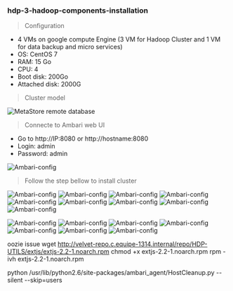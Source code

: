 ### hdp-3-hadoop-components-installation


> Configuration
- 4 VMs on google compute Engine (3 VM for Hadoop Cluster and 1 VM for data backup and micro services)
- OS: CentOS 7
- RAM: 15 Go
- CPU: 4
- Boot disk: 200Go
- Attached disk: 2000G

> Cluster model

![MetaStore remote database](https://github.com/gamboabdoulraoufou/hdp-1-host-config/blob/master/img/archi_v2.png)


> Connecte to Ambari web UI

- Go to http://IP:8080 or http://hostname:8080
- Login: admin
- Password: admin

![Ambari-config](https://github.com/gamboabdoulraoufou/hdp-2-ambari-and-hadoop-components-installation/blob/master/img/ambari_ui.png)


> Follow the step bellow to install cluster

![Ambari-config](https://github.com/gamboabdoulraoufou/hdp-4-hadoop-components-installation/blob/master/img/hdp-3-1.png)
![Ambari-config](https://github.com/gamboabdoulraoufou/hdp-4-hadoop-components-installation/blob/master/img/hdp-3-2.png)
![Ambari-config](https://github.com/gamboabdoulraoufou/hdp-4-hadoop-components-installation/blob/master/img/hdp-3-3.png)
![Ambari-config](https://github.com/gamboabdoulraoufou/hdp-4-hadoop-components-installation/blob/master/img/hdp-3-4.png)
![Ambari-config](https://github.com/gamboabdoulraoufou/hdp-4-hadoop-components-installation/blob/master/img/hdp-3-5.png)
![Ambari-config](https://github.com/gamboabdoulraoufou/hdp-4-hadoop-components-installation/blob/master/img/hdp-3-6.png)
![Ambari-config](https://github.com/gamboabdoulraoufou/hdp-4-hadoop-components-installation/blob/master/img/hdp-3-7.png)
![Ambari-config](https://github.com/gamboabdoulraoufou/hdp-4-hadoop-components-installation/blob/master/img/hdp-3-8.png)
![Ambari-config](https://github.com/gamboabdoulraoufou/hdp-4-hadoop-components-installation/blob/master/img/hdp-3-9.png)

![Ambari-config](https://github.com/gamboabdoulraoufou/hdp-4-hadoop-components-installation/blob/master/img/hdp-3-10.png)
![Ambari-config](https://github.com/gamboabdoulraoufou/hdp-4-hadoop-components-installation/blob/master/img/hdp-3-10-1.png)
![Ambari-config](https://github.com/gamboabdoulraoufou/hdp-4-hadoop-components-installation/blob/master/img/hdp-3-10-2.png)
![Ambari-config](https://github.com/gamboabdoulraoufou/hdp-4-hadoop-components-installation/blob/master/img/hdp-3-10-3.png)
![Ambari-config](https://github.com/gamboabdoulraoufou/hdp-4-hadoop-components-installation/blob/master/img/hdp-3-10-4.png)
![Ambari-config](https://github.com/gamboabdoulraoufou/hdp-4-hadoop-components-installation/blob/master/img/hdp-3-10-5.png)
![Ambari-config](https://github.com/gamboabdoulraoufou/hdp-4-hadoop-components-installation/blob/master/img/hdp-3-12.png)




oozie issue
wget  http://velvet-repo.c.equipe-1314.internal/repo/HDP-UTILS/extjs/extjs-2.2-1.noarch.rpm
chmod +x extjs-2.2-1.noarch.rpm 
rpm -ivh extjs-2.2-1.noarch.rpm


python /usr/lib/python2.6/site-packages/ambari_agent/HostCleanup.py --silent --skip=users
